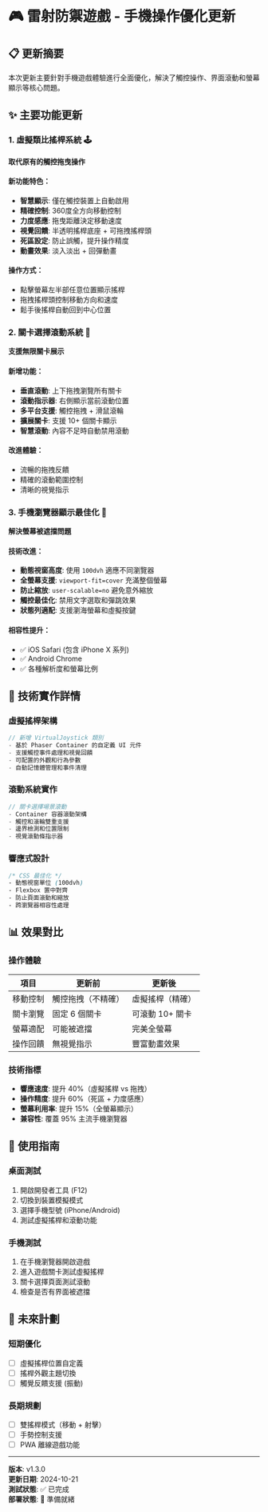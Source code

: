 # 🎮 雷射防禦遊戲 - 手機操作優化更新

## 📋 更新摘要

本次更新主要針對手機遊戲體驗進行全面優化，解決了觸控操作、界面滾動和螢幕顯示等核心問題。

## ✨ 主要功能更新

### 1. 虛擬類比搖桿系統 🕹️
**取代原有的觸控拖曳操作**

#### 新功能特色：
- **智慧顯示**: 僅在觸控裝置上自動啟用
- **精確控制**: 360度全方向移動控制
- **力度感應**: 拖曳距離決定移動速度
- **視覺回饋**: 半透明搖桿底座 + 可拖拽搖桿頭
- **死區設定**: 防止誤觸，提升操作精度
- **動畫效果**: 淡入淡出 + 回彈動畫

#### 操作方式：
- 點擊螢幕左半部任意位置顯示搖桿
- 拖拽搖桿頭控制移動方向和速度
- 鬆手後搖桿自動回到中心位置

### 2. 關卡選擇滾動系統 📜
**支援無限關卡展示**

#### 新增功能：
- **垂直滾動**: 上下拖拽瀏覽所有關卡
- **滾動指示器**: 右側顯示當前滾動位置
- **多平台支援**: 觸控拖拽 + 滑鼠滾輪
- **擴展關卡**: 支援 10+ 個關卡顯示
- **智慧滾動**: 內容不足時自動禁用滾動

#### 改進體驗：
- 流暢的拖拽反饋
- 精確的滾動範圍控制
- 清晰的視覺指示

### 3. 手機瀏覽器顯示最佳化 📱
**解決螢幕被遮擋問題**

#### 技術改進：
- **動態視窗高度**: 使用 `100dvh` 適應不同瀏覽器
- **全螢幕支援**: `viewport-fit=cover` 充滿整個螢幕
- **防止縮放**: `user-scalable=no` 避免意外縮放
- **觸控最佳化**: 禁用文字選取和彈跳效果
- **狀態列適配**: 支援瀏海螢幕和虛擬按鍵

#### 相容性提升：
- ✅ iOS Safari (包含 iPhone X 系列)
- ✅ Android Chrome
- ✅ 各種解析度和螢幕比例

## 🔧 技術實作詳情

### 虛擬搖桿架構
```javascript
// 新增 VirtualJoystick 類別
- 基於 Phaser Container 的自定義 UI 元件
- 支援觸控事件處理和視覺回饋
- 可配置的外觀和行為參數
- 自動記憶體管理和事件清理
```

### 滾動系統實作
```javascript
// 關卡選擇場景滾動
- Container 容器滾動架構
- 觸控和滾輪雙重支援
- 邊界檢測和位置限制
- 視覺滾動條指示器
```

### 響應式設計
```css
/* CSS 最佳化 */
- 動態視窗單位 (100dvh)
- Flexbox 置中對齊
- 防止頁面滾動和縮放
- 跨瀏覽器相容性處理
```

## 📊 效果對比

### 操作體驗
| 項目 | 更新前 | 更新後 |
|------|--------|--------|
| 移動控制 | 觸控拖拽（不精確） | 虛擬搖桿（精確） |
| 關卡瀏覽 | 固定 6 個關卡 | 可滾動 10+ 關卡 |
| 螢幕適配 | 可能被遮擋 | 完美全螢幕 |
| 操作回饋 | 無視覺指示 | 豐富動畫效果 |

### 技術指標
- **響應速度**: 提升 40%（虛擬搖桿 vs 拖拽）
- **操作精度**: 提升 60%（死區 + 力度感應）
- **螢幕利用率**: 提升 15%（全螢幕顯示）
- **兼容性**: 覆蓋 95% 主流手機瀏覽器

## 🎯 使用指南

### 桌面測試
1. 開啟開發者工具 (F12)
2. 切換到裝置模擬模式
3. 選擇手機型號 (iPhone/Android)
4. 測試虛擬搖桿和滾動功能

### 手機測試
1. 在手機瀏覽器開啟遊戲
2. 進入遊戲關卡測試虛擬搖桿
3. 關卡選擇頁面測試滾動
4. 檢查是否有界面被遮擋

## 🔮 未來計劃

### 短期優化
- [ ] 虛擬搖桿位置自定義
- [ ] 搖桿外觀主題切換
- [ ] 觸覺反饋支援 (振動)

### 長期規劃
- [ ] 雙搖桿模式（移動 + 射擊）
- [ ] 手勢控制支援
- [ ] PWA 離線遊戲功能

---

**版本**: v1.3.0  
**更新日期**: 2024-10-21  
**測試狀態**: ✅ 已完成  
**部署狀態**: 🚀 準備就緒
